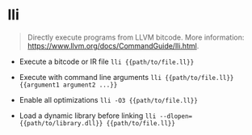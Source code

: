 # lli
> Directly execute programs from LLVM bitcode.
> More information: <https://www.llvm.org/docs/CommandGuide/lli.html>.

- Execute a bitcode or IR file
`lli {{path/to/file.ll}}`

- Execute with command line arguments
`lli {{path/to/file.ll}} {{argument1 argument2 ...}}`

- Enable all optimizations
`lli -O3 {{path/to/file.ll}}`

- Load a dynamic library before linking
`lli --dlopen={{path/to/library.dll}} {{path/to/file.ll}}`
